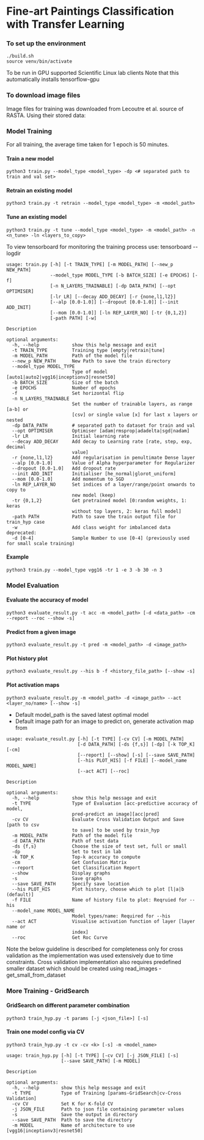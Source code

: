 # Fine-art Paintings Classification with Transfer Learning

### To set up the environment
    ./build.sh
    source venv/bin/activate
To be run in GPU supported Scientific Linux lab clients
Note that this automatically installs tensorflow-gpu

### To download image files
Image files for training was downloaded from Lecoutre et al. source of RASTA. Using their stored data:


### Model Training
For all training, the average time taken for 1 epoch is 50 minutes.
#### Train a new model
    python3 train.py --model_type <model_type> -dp <# separated path to train and val set>
#### Retrain an existing model
    python3 train.py -t retrain --model_type <model_type> -m <model_path>
#### Tune an existing model
    python3 train.py -t tune --model_type <model_type> -m <model_path> -n <n_tune> -ln <layers_to_copy>

To view tensorboard for monitoring the training process use:
    tensorboard --logdir <path>


````
usage: train.py [-h] [-t TRAIN_TYPE] [-m MODEL_PATH] [--new_p NEW_PATH]
                --model_type MODEL_TYPE [-b BATCH_SIZE] [-e EPOCHS] [-f]
                [-n N_LAYERS_TRAINABLE] [-dp DATA_PATH] [--opt OPTIMISER]
                [-lr LR] [--decay ADD_DECAY] [-r {none,l1,l2}]
                [--alp [0.0-1.0]] [--dropout [0.0-1.0]] [--init ADD_INIT]
                [--mom [0.0-1.0]] [-ln REP_LAYER_NO] [-tr {0,1,2}]
                [-path PATH] [-w]

Description

optional arguments:
  -h, --help            show this help message and exit
  -t TRAIN_TYPE         Training type [empty|retrain|tune]
  -m MODEL_PATH         Path of the model file
  --new_p NEW_PATH      New Path to save the train directory
  --model_type MODEL_TYPE
                        Type of model [auto1|auto2|vgg16|inceptionv3|resnet50]
  -b BATCH_SIZE         Size of the batch
  -e EPOCHS             Number of epochs
  -f                    Set horizontal flip
  -n N_LAYERS_TRAINABLE
                        Set the number of trainable layers, as range [a-b] or
                        [csv] or single value [x] for last x layers or nested
  -dp DATA_PATH         # separated path to dataset for train and val
  --opt OPTIMISER       Optimiser [adam|rmsprop|adadelta|sgd|nadam]
  -lr LR                Initial learning rate
  --decay ADD_DECAY     Add decay to Learning rate [rate, step, exp, decimal
                        value]
  -r {none,l1,l2}       Add regularisation in penultimate Dense layer
  --alp [0.0-1.0]       Value of Alpha hyperparameter for Regularizer
  --dropout [0.0-1.0]   Add dropout rate
  --init ADD_INIT       Initialiser [he_normal|glorot_uniform]
  --mom [0.0-1.0]       Add momentum to SGD
  -ln REP_LAYER_NO      Set indices of a layer/range/point onwards to copy to
                        new model (keep)
  -tr {0,1,2}           Get pretrained model [0:random weights, 1: keras
                        without top layers, 2: keras full model]
  -path PATH            Path to save the train output file for train_hyp case
  -w                    Add class weight for imbalanced data
deprecated:
  -d [0-4]              Sample Number to use [0-4] (previously used for small scale training)
````
#### Example
    python3 train.py --model_type vgg16 -tr 1 -e 3 -b 30 -n 3

### Model Evaluation
#### Evaluate the accuracy of model
    python3 evaluate_result.py -t acc -m <model_path> [-d <data_path> -cm --report --roc --show -s]
#### Predict from a given image
    python3 evaluate_result.py -t pred -m <model_path> -d <image_path>
#### Plot history plot
    python3 evaluate_result.py --his b -f <history_file_path> [--show -s]
#### Plot activation maps
    python3 evaluate_result.py -m <model_path> -d <image_path> --act <layer_no/name> [--show -s]

* Default model_path is the saved latest optimal model
* Default image path for an image to predict on, generate activation map from

```
usage: evaluate_result.py [-h] [-t TYPE] [-cv CV] [-m MODEL_PATH]
                          [-d DATA_PATH] [-ds {f,s}] [-dp] [-k TOP_K] [-cm]
                          [--report] [--show] [-s] [--save SAVE_PATH]
                          [--his PLOT_HIS] [-f FILE] [--model_name MODEL_NAME]
                          [--act ACT] [--roc]

Description

optional arguments:
  -h, --help            show this help message and exit
  -t TYPE               Type of Evaluation [acc-predictive accuracy of model,
                        pred-predict an image][acc|pred]
  -cv CV                Evaluate Cross Validation Output and Save [path to csv
                        to save] to be used by train_hyp
  -m MODEL_PATH         Path of the model file
  -d DATA_PATH          Path of test data
  -ds {f,s}             Choose the size of test set, full or small
  -dp                   Set to test in lab
  -k TOP_K              Top-k accuracy to compute
  -cm                   Get Confusion Matrix
  --report              Get Classification Report
  --show                Display graphs
  -s                    Save graphs
  --save SAVE_PATH      Specify save location
  --his PLOT_HIS        Plot history, choose which to plot [l|a|b (default)]
  -f FILE               Name of history file to plot: Reqruied for --his
  --model_name MODEL_NAME
                        Model types/name: Required for --his
  --act ACT             Visualise activation function of layer [layer name or
                        index]
  --roc                 Get Roc Curve
```

Note the below guideline is described for completeness only for cross validation as the implementation
was used extensively due to time constraints. Cross validation implementation also requires predefined smaller dataset
which should be created using read_images - get_small_from_dataset

### More Training - GridSearch
#### GridSearch on different parameter combination
    python3 train_hyp.py -t params [-j <json_file>] [-s]
#### Train one model config via CV
    python3 train_hyp.py -t cv -cv <k> [-s] -m <model_name>

```
usage: train_hyp.py [-h] [-t TYPE] [-cv CV] [-j JSON_FILE] [-s]
                    [--save SAVE_PATH] [-m MODEL]

Description

optional arguments:
  -h, --help        show this help message and exit
  -t TYPE           Type of Training [params-GridSearch|cv-Cross Validation]
  -cv CV            Set K for K-fold CV
  -j JSON_FILE      Path to json file containing parameter values
  -s                Save the output in directory
  --save SAVE_PATH  Path to save the directory
  -m MODEL          Name of architecture to use [vgg16|inceptionv3|resnet50]
```
